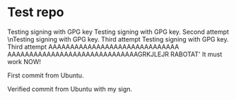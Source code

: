 # Test repo
Testing signing with GPG key
Testing signing with GPG key. Second attempt
\nTesting signing with GPG key. Third attempt
Testing signing with GPG key. Third attempt
AAAAAAAAAAAAAAAAAAAAAAAAAAAAAA
AAAAAAAAAAAAAAAAAAAAAAAAAAAAAAGRKJLEJR
RABOTAT'
It must work NOW!

First commit from Ubuntu.

Verified commit from Ubuntu with my sign.
